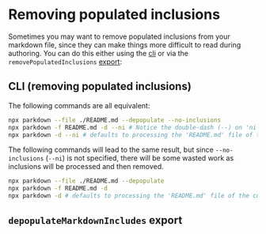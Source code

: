 # Removing populated inclusions

Sometimes you may want to remove populated inclusions from your markdown file, since they can make things more difficult to read during authoring. You can do this either using the [cli](#cli-removing-populated-inclusions) or via the `removePopulatedInclusions` [export](#depopulateMarkdownIncludes-export):

## CLI (removing populated inclusions)

The following commands are all equivalent:

```bash
npx parkdown --file ./README.md --depopulate --no-inclusions
npx parkdown -f README.md -d --ni # Notice the double-dash (--) on 'ni'
npx parkdown -d --ni # defaults to processing the 'README.md' file of the current working directory
```

The following commands will lead to the same result, but since `--no-inclusions` (`--ni`) is not specified, there will be some wasted work as inclusions will be processed and then removed.

```bash
npx parkdown --file ./README.md --depopulate
npx parkdown -f README.md -d
npx parkdown -d # defaults to processing the 'README.md' file of the current working directory
```

## `depopulateMarkdownIncludes` export

[](./code/depopulate.ts?region=replace(pkg,'''parkdown'''))